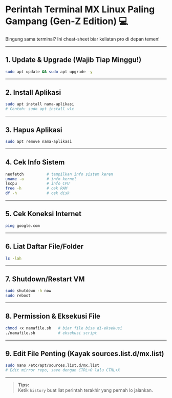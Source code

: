 # Perintah Terminal MX Linux Paling Gampang (Gen-Z Edition) 💻

Bingung sama terminal? Ini cheat-sheet biar keliatan pro di depan temen!

---

## 1. Update & Upgrade (Wajib Tiap Minggu!)
```bash
sudo apt update && sudo apt upgrade -y
```

---

## 2. Install Aplikasi
```bash
sudo apt install nama-aplikasi
# Contoh: sudo apt install vlc
```

---

## 3. Hapus Aplikasi
```bash
sudo apt remove nama-aplikasi
```

---

## 4. Cek Info Sistem
```bash
neofetch          # tampilkan info sistem keren
uname -a          # info kernel
lscpu             # info CPU
free -h           # cek RAM
df -h             # cek disk
```

---

## 5. Cek Koneksi Internet
```bash
ping google.com
```

---

## 6. Liat Daftar File/Folder
```bash
ls -lah
```

---

## 7. Shutdown/Restart VM
```bash
sudo shutdown -h now
sudo reboot
```

---

## 8. Permission & Eksekusi File
```bash
chmod +x namafile.sh   # biar file bisa di-eksekusi
./namafile.sh          # eksekusi script
```

---

## 9. Edit File Penting (Kayak sources.list.d/mx.list)
```bash
sudo nano /etc/apt/sources.list.d/mx.list
# Edit mirror repo, save dengan CTRL+O lalu CTRL+X
```

---

> **Tips:**  
> Ketik `history` buat liat perintah terakhir yang pernah lo jalankan.
